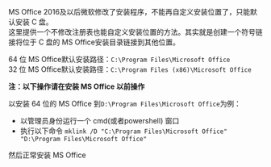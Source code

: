 MS Office 2016及以后微软修改了安装程序，不能再自定义安装位置了，只能默认安装 C 盘。<br>
这里提供一个不修改注册表也能自定义安装位置的方法。其实就是创建一个符号链接将位于 C 盘的 MS Office安装目录链接到其他位置。

64 位 MS Office默认安装路径：`C:\Program Files\Microsoft Office` <br>
32 位 MS Office默认安装路径：`C:\Program Files (x86)\Microsoft Office`

**注：以下操作请在安装 MS Office 以前操作**

以安装 64 位的 MS Office 到`D:\Program Files\Microsoft Office`为例：
+ 以管理员身份运行一个 cmd(或者powershell) 窗口
+ 执行以下命令 `mklink /D "C:\Program Files\Microsoft Office" "D:\Program Files\Microsoft Office"`

然后正常安装 MS Office
